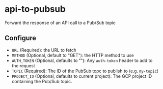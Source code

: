 # api-to-pubsub

Forward the response of an API call to a Pub/Sub topic

## Configure

- `URL` (Required): the URL to fetch
- `METHOD` (Optional, default to "GET"): the HTTP method to use
- `AUTH_TOKEN` (Optional, defaults to ""): Any `auth-token` header to add to the request
- `TOPIC` (Required): The ID of the PubSub topc to publish to (e.g. `my-topic`)
- `PROJECT_ID` (Optional, defaults to current project): The GCP project ID containing the Pub/Sub topic.